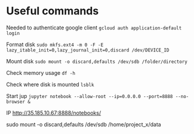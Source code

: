 # Useful commands

Needed to authenticate google client
`gcloud auth application-default login`

Format disk
`sudo mkfs.ext4 -m 0 -F -E lazy_itable_init=0,lazy_journal_init=0,discard /dev/DEVICE_ID`

Mount disk
`sudo mount -o discard,defaults /dev/sdb /folder/directory`

Check memory usage
`df -h`

Check where disk is mounted
`lsblk` 

Start jup
`jupyter notebook --allow-root --ip=0.0.0.0 --port=8888 --no-browser &`

IP
http://35.185.10.67:8888/notebooks/


sudo mount -o discard,defaults /dev/sdb /home/project_x/data